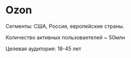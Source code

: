 # Ozon
Сегменты: США, Россия, европейские страны.

Количество активных пользоваетелей ~ 50млн

Целевая аудитория: 18-45 лет
